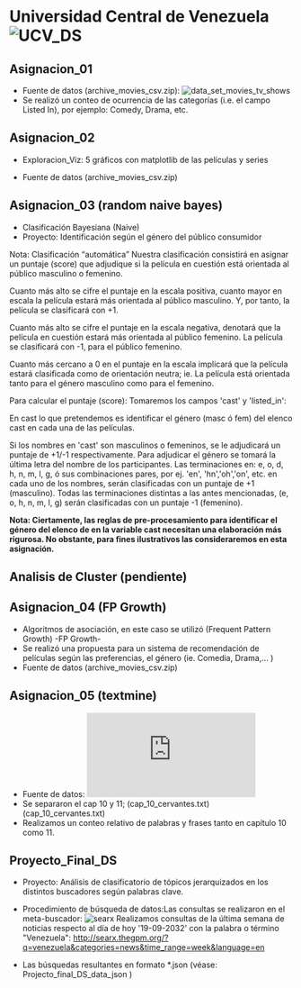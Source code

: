 # Universidad Central de Venezuela ![UCV_DS](https://compex.ciens.ucv.ve/producto/ciencia-de-los-datos/ "link Diplomado")  

## Asignacion_01   
   * Fuente de datos (archive_movies_csv.zip): ![data_set_movies_tv_shows](https://www.kaggle.com/datasets/krishnaraj30/movies-and-tv-shows)
   * Se realizó un conteo de ocurrencia de las categorías (i.e. el campo Listed In), por ejemplo: Comedy, Drama, etc.

## Asignacion_02
   * Exploracion_Viz: 5 gráficos con matplotlib  de las películas y series

   * Fuente de datos (archive_movies_csv.zip)

## Asignacion_03 (random naive bayes)
   * Clasificación Bayesiana (Naive)
   * Proyecto: Identificación según el género del público consumidor 

Nota: Clasificación “automática”
Nuestra clasificación consistirá en asignar un puntaje (score) que adjudique si la película en cuestión está orientada al público masculino o femenino.

Cuanto más alto se cifre el puntaje en la escala positiva, cuanto mayor en escala la película estará más orientada al público masculino. Y, por tanto, la película se clasificará con +1.

Cuanto más alto se cifre el puntaje en la escala negativa, denotará que la película en cuestión estará más orientada al público femenino. La película se clasificará con -1, para el público femenino.

Cuanto más cercano a 0 en el puntaje en la escala implicará que la película estará clasificada como de orientación neutra; ie. La película está orientada tanto para el género masculino como para el femenino.

Para calcular el puntaje (score):
Tomaremos los campos 'cast' y 'listed_in':

En cast lo que pretendemos es identificar el género (masc ó fem) del elenco cast en cada una de las películas.

Si los nombres en 'cast' son masculinos o femeninos, se le adjudicará un puntaje de +1/-1 respectivamente. Para adjudicar el género se tomará la última letra del nombre de los participantes. Las terminaciones en: e, o, d, h, n, m, l, g, ó sus combinaciones pares, por ej. 'en', 'hn','oh','on', etc. en cada uno de los nombres, serán clasificadas con un puntaje de +1 (masculino). Todas las terminaciones distintas a las antes mencionadas, (e, o, h, n, m, l, g) serán clasificadas con un puntaje -1 (femenino).

**Nota: Ciertamente, las reglas de pre-procesamiento para identificar el género del elenco de en la variable cast necesitan una elaboración más rigurosa. No obstante, para fines ilustrativos las consideraremos en esta asignación.** 

## Analisis de Cluster (pendiente)

## Asignacion_04 (FP Growth)
   * Algoritmos de asociación, en este caso se utilizó (Frequent Pattern Growth) -FP Growth-
   * Se realizó una propuesta para un sistema de recomendación de películas según las preferencias, el género (ie. Comedia, Drama,... )
   * Fuente de datos (archive_movies_csv.zip)

## Asignacion_05 (textmine)
   * Fuente de datos: ![Miguel de Cervantes - El Quijote - ](https://www.gutenberg.org/cache/epub/15115/pg15115.txt)
   * Se separaron el cap 10 y 11; (cap_10_cervantes.txt) (cap_10_cervantes.txt)
   * Realizamos un conteo relativo de palabras y frases tanto en capítulo 10 como 11.   

## Proyecto_Final_DS
   * Proyecto: Análisis de clasificatorio de tópicos jerarquizados en los distintos buscadores según palabras clave. 

  * Procedimiento de búsqueda de datos:Las consultas se realizaron en el meta-buscador: ![searx](https://metasearx.com/)
Realizamos consultas de la última semana de noticias respecto al día de hoy '19-09-2032' con la palabra o término "Venezuela": http://searx.thegpm.org/?q=venezuela&categories=news&time_range=week&language=en
  *  Las búsquedas resultantes en formato *.json (véase: Projecto_final_DS_data_json )





